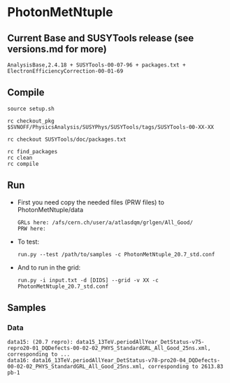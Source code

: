 PhotonMetNtuple
===============

## Current Base and SUSYTools release (see versions.md for more)

    AnalysisBase,2.4.18 + SUSYTools-00-07-96 + packages.txt + ElectronEfficiencyCorrection-00-01-69


## Compile

    source setup.sh    

    rc checkout_pkg $SVNOFF/PhysicsAnalysis/SUSYPhys/SUSYTools/tags/SUSYTools-00-XX-XX

    rc checkout SUSYTools/doc/packages.txt

    rc find_packages
    rc clean
    rc compile


## Run

* First you need copy the needed files (PRW files) to PhotonMetNtuple/data

    ```
    GRLs here: /afs/cern.ch/user/a/atlasdqm/grlgen/All_Good/
    PRW here: 
    ```

* To test:

    ```
    run.py --test /path/to/samples -c PhotonMetNtuple_20.7_std.conf
    ```

* And to run in the grid:

    ```
    run.py -i input.txt -d [DIDS] --grid -v XX -c PhotonMetNtuple_20.7_std.conf
    ```

## Samples


### Data 

    data15: (20.7 repro): data15_13TeV.periodAllYear_DetStatus-v75-repro20-01_DQDefects-00-02-02_PHYS_StandardGRL_All_Good_25ns.xml, corresponding to ...
    data16: data16_13TeV.periodAllYear_DetStatus-v78-pro20-04_DQDefects-00-02-02_PHYS_StandardGRL_All_Good_25ns.xml, corresponding to 2613.83 pb-1
